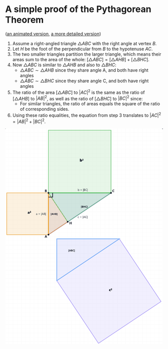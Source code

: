 # A simple proof of the Pythagorean Theorem

([an animated version](https://michalkonecny.github.io/pythagoras_visual_mini_proof/),
[a more detailed version](./proof-gpt5mini.md))

1. Assume a right-angled triangle $\triangle ABC$ with the right angle at vertex $B$.
2. Let $H$ be the foot of the perpendicular from $B$ to the hypotenuse $AC$.
3. The two smaller triangles partition the larger triangle, which means their areas sum to the area of the whole: $[\triangle ABC] = [\triangle AHB] + [\triangle BHC]$.
4. Now $\triangle ABC$ is similar to $\triangle AHB$ and also to $\triangle BHC$:
    - $△ABC \sim △AHB$ since they share angle A, and both have right angles
    - $△ABC \sim △BHC$ since they share angle C, and both have right angles
5. The ratio of the area $[\triangle ABC]$ to $|AC|^2$ is the same as the ratio of $[\triangle AHB]$ to $|AB|^2$, as well as the ratio of $[\triangle BHC]$ to $|BC|^2$ since:
    - For similar triangles, the ratio of areas equals the square of the ratio of corresponding sides.
6. Using these ratio equalities, the equation from step 3 translates to $|AC|^2 = |AB|^2 + |BC|^2$.

![Illustration](./pythagoras_animation_shot.png)
